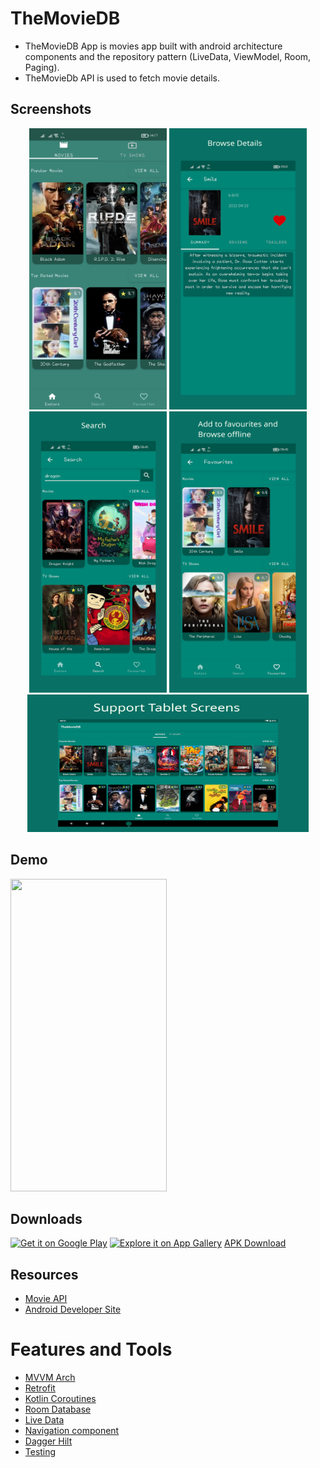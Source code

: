 # TheMovieDB
* TheMovieDB App is movies app built with android architecture components and the repository pattern (LiveData, ViewModel, Room, Paging).<br>
* TheMovieDb API is used to fetch movie details.

## Screenshots
<p align="center">
  <img src="Screenshots/Mob1.png" height="450" width="220">
  <img src="Screenshots/Mob2.png" height="450" width="220">
  <img src="Screenshots/Mob6.png" height="450" width="220">
  <img src="Screenshots/Mob7.png" height="450" width="220">
  <img src="Screenshots/Mob8.png" height="220" width="450">
</p>

## Demo
<p>
  <img src="Screenshots/Vid.gif" height="500" width="250">
</p>

## Downloads
[<img alt="Get it on Google Play" height="80" src="https://play.google.com/intl/en_us/badges/images/generic/en_badge_web_generic.png">](https://play.google.com/store/apps/details?id=com.mahmoudhamdyae.themoviedb)
[<img alt="Explore it on App Gallery" src="Huawei.png" height="80">](https://appgallery.huawei.com/#/app/C107361511)
[APK Download](https://drive.google.com/file/d/143OlLxI__qXpPiZsB145LXdyg8eGNRNf/view?usp=sharing)

## Resources

  - [Movie API](https://www.themoviedb.org/documentation/api)
  - [Android Developer Site](https://developer.android.com)

# Features and Tools

* [MVVM Arch](https://www.toptal.com/android/android-apps-mvvm-with-clean-architecture)
* [Retrofit](https://www.youtube.com/watch?v=t6Sql3WMAnk)
* [Kotlin Coroutines](https://kotlinlang.org/docs/coroutines-overview.html)
* [Room Database](https://developer.android.com/codelabs/android-room-with-a-view-kotlin#0)
* [Live Data](https://developer.android.com/reference/androidx/lifecycle/LiveData)
* [Navigation component](https://developer.android.com/guide/navigation/navigation-getting-started)
* [Dagger Hilt](https://developer.android.com/training/dependency-injection/hilt-android)
* [Testing](https://developer.android.com/codelabs/advanced-android-kotlin-training-testing-basics#0)
